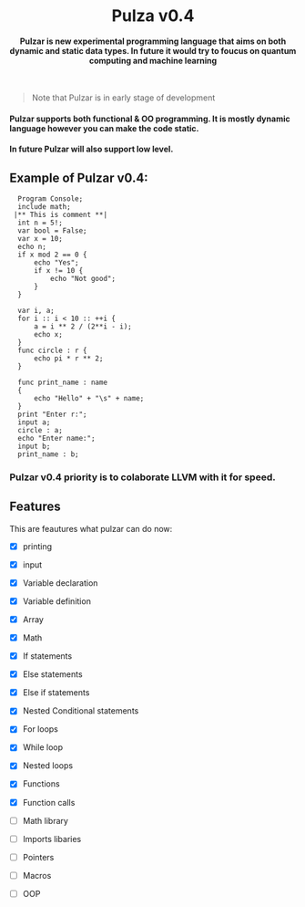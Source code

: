  <div align="center"><h1>Pulza v0.4</h1></div>

<div align="center">
  <strong>Pulzar is new experimental programming language that aims on both dynamic and static data types. In future it would try to foucus on quantum computing and machine learning</strong>
</div>
<br><br>

> Note that Pulzar is in early stage of development

#### Pulzar supports both functional & OO programming. It is mostly dynamic language however you can make the code static.
#### In future Pulzar will also support low level.

## Example of Pulzar v0.4:
```pulzar
  Program Console;
  include math;
 |** This is comment **|
  int n = 5!;
  var bool = False;
  var x = 10;
  echo n;
  if x mod 2 == 0 {
      echo "Yes";
      if x != 10 {
          echo "Not good";
      }
  }
 
  var i, a;
  for i :: i < 10 :: ++i {
      a = i ** 2 / (2**i - i);
      echo x;
  }
  func circle : r { 
      echo pi * r ** 2;
  }

  func print_name : name 
  {
      echo "Hello" + "\s" + name;
  }
  print "Enter r:";
  input a;
  circle : a;
  echo "Enter name:";
  input b;
  print_name : b;
```
### Pulzar v0.4 priority is to colaborate LLVM with it for speed.

## Features

This are feautures what pulzar can do now:
- [x] printing
- [x] input
- [x] Variable declaration 
- [x] Variable definition
- [x] Array
- [x] Math 
- [x] If statements
- [x] Else statements
- [x] Else if statements
- [x] Nested Conditional statements
- [x] For loops
- [x] While loop
- [x] Nested loops
- [x] Functions 
- [x] Function calls 
- [ ] Math library
- [ ] Imports libaries
- [ ] Pointers
- [ ] Macros
- [ ] OOP

